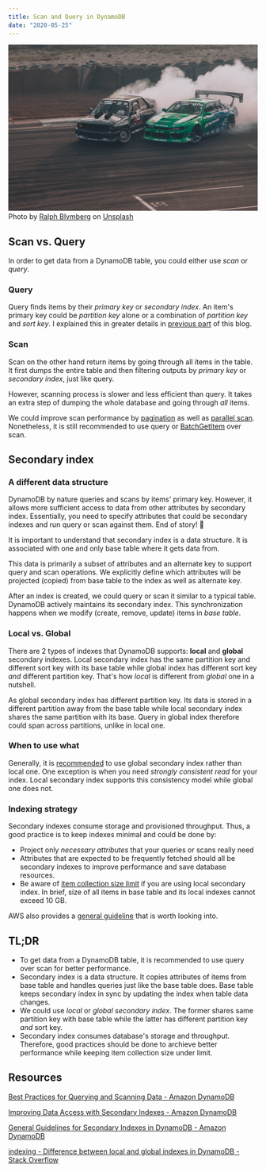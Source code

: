 ```yaml
---
title: Scan and Query in DynamoDB
date: "2020-05-25"
---
```


![car racing](./assets/racing.jpg)
Photo by [Ralph Blvmberg](https://unsplash.com/@rblvmberg?utm_source=unsplash&utm_medium=referral&utm_content=creditCopyText) on [Unsplash](https://unsplash.com)

## Scan vs. Query
In order to get data from a DynamoDB table, you could either use *scan* or *query*.

### Query
Query finds items by their *primary key* or *secondary index*. An item's primary key could be *partition key* alone or a combination of *partition key* and *sort key*. I explained this in greater details in [previous part](https://blog.vinhlee.com/dynamo-db-1/) of this blog.

### Scan
Scan on the other hand return items by going through all items in the table. It first dumps the entire table and then filtering outputs by *primary key* or *secondary index*, just like query.

However, scanning process is slower and less efficient than query. It takes an extra step of dumping the whole database and going through *all* items.

We could improve scan performance by [pagination](https://docs.aws.amazon.com/amazondynamodb/latest/developerguide/Scan.html#Scan.Pagination) as well as [parallel scan](https://docs.aws.amazon.com/amazondynamodb/latest/developerguide/Scan.html#Scan.ParallelScan). Nonetheless, it is still recommended to use query or [BatchGetItem](https://docs.aws.amazon.com/amazondynamodb/latest/developerguide/WorkingWithItems.html#WorkingWithItems.BatchOperations) over scan.

## Secondary index
### A different data structure
DynamoDB by nature queries and scans by items' primary key. However, it allows more sufficient access to data from other attributes by secondary index. Essentially, you need to specify attributes that could be secondary indexes and run query or scan against them. End of story! 🥂

It is important to understand that secondary index is a data structure. It is associated with one and only base table where it gets data from.

This data is primarily a subset of attributes and an alternate key to support query and scan operations. We explicitly define which attributes will be projected (copied) from base table to the index as well as alternate key.

After an index is created, we could query or scan it similar to a typical table. DynamoDB actively maintains its secondary index. This synchronization happens when we modify (create, remove, update) items in *base table*.

### Local vs. Global
There are 2 types of indexes that DynamoDB supports: **local** and **global** secondary indexes. Local secondary index has the same partition key and different sort key with its base table while global index has different sort key *and* different partition key. That's how *local* is different from *global* one in a nutshell.

As global secondary index has different partition key. Its data is stored in a different partition away from the base table while local secondary index shares the same partition with its base. Query in global index therefore could span across partitions, unlike in local one.

### When to use what
Generally, it is [recommended](https://docs.aws.amazon.com/amazondynamodb/latest/developerguide/bp-indexes-general.html) to use global secondary index rather than local one. One exception is when you need *strongly consistent read* for your index. Local secondary index supports this consistency model while global one does not.

### Indexing strategy
Secondary indexes consume storage and provisioned throughput. Thus, a good practice is to keep indexes minimal and could be done by:
* Project only *necessary attributes* that your queries or scans really need
* Attributes that are expected to be frequently fetched should all be secondary indexes to improve performance and save database resources.
* Be aware of [item collection size limit](https://docs.aws.amazon.com/amazondynamodb/latest/developerguide/LSI.html#LSI.ItemCollections.SizeLimit) if you are using local secondary index. In brief, size of all items in base table and its local indexes cannot exceed 10 GB.

AWS also provides a [general guideline](https://docs.aws.amazon.com/amazondynamodb/latest/developerguide/bp-indexes-general.html) that is worth looking into.

## TL;DR
* To get data from a DynamoDB table, it is recommended to use query over scan for better performance.
* Secondary index is a data structure. It copies attributes of items from base table and handles queries just like the base table does. Base table keeps secondary index in sync by updating the index when table data changes.
* We could use *local* or *global secondary index*. The former shares same partition key with base table while the latter has different partition key *and* sort key.
* Secondary index consumes database's storage and throughput. Therefore, good practices should be done to archieve better performance while keeping item collection size under limit.

## Resources
[Best Practices for Querying and Scanning Data - Amazon DynamoDB](https://docs.aws.amazon.com/amazondynamodb/latest/developerguide/bp-query-scan.html)

[Improving Data Access with Secondary Indexes - Amazon DynamoDB](https://docs.aws.amazon.com/amazondynamodb/latest/developerguide/SecondaryIndexes.html)

[General Guidelines for Secondary Indexes in DynamoDB - Amazon DynamoDB](https://docs.aws.amazon.com/amazondynamodb/latest/developerguide/bp-indexes-general.html)

[indexing - Difference between local and global indexes in DynamoDB - Stack Overflow](https://stackoverflow.com/questions/21381744/difference-between-local-and-global-indexes-in-dynamodb)
